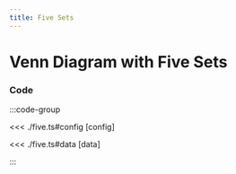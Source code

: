 ```yaml
---
title: Five Sets
---
```


# Venn Diagram with Five Sets

<script setup>
import {config} from './five';
</script>

<VennDiagramChart
  :options="config.options"
  :data="config.data"
/>

### Code

:::code-group

<<< ./five.ts#config [config]

<<< ./five.ts#data [data]

:::
